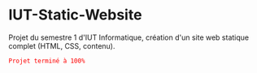 # IUT-Static-Website
Projet du semestre 1 d'IUT Informatique, création d'un site web statique complet (HTML, CSS, contenu).

<span style="color:red">`Projet terminé à 100%`</span>
